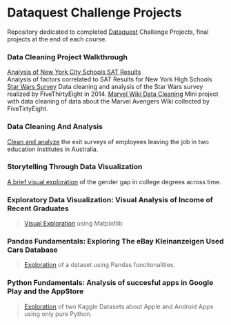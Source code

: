
# Dataquest Challenge Projects

Repository dedicated to completed [Dataquest](https://www.dataquest.io/) Challenge Projects, final projects at the end of each course.

### Data Cleaning Project Walkthrough
[Analysis of New York City Schools SAT Results](https://github.com/aleperf/dataquest-challenge-projects/tree/master/data-cleaning-project-walkthrough/nyc-sat-results) <br>
Analysis of factors correlated to SAT Results for New York High Schools
[Star Wars Survey]()
Data cleaning and analysis of the Star Wars survey realized by FiveThirtyEight in 2014.
[Marvel Wiki Data Cleaning]()
Mini project with data cleaning of data about the Marvel Avengers Wiki collected by FiveTirtyEight.
### Data Cleaning And Analysis
[Clean and analyze](https://github.com/aleperf/dataquest-challenge-projects/blob/master/data-cleaning/DataCleaningProject.ipynb) the exit surveys of employees leaving the job in two education institutes in Australia.

### Storytelling Through Data Visualization
[A brief visual exploration](https://github.com/aleperf/dataquest-challenge-projects/blob/master/storytelling-through-data-visualization/DegreesGenderGap.ipynb) of the gender gap in college degrees across time.

### Exploratory Data Visualization: Visual Analysis of Income of Recent Graduates
> [Visual Exploration](https://github.com/aleperf/dataquest-challenge-projects/blob/master/exploratory-data-visualization/RecentGraduates.ipynb) using Matplotlib

### Pandas Fundamentals: Exploring The eBay Kleinanzeigen Used Cars Database
> [Exploration](https://github.com/aleperf/dataquest-challenge-projects/blob/master/pandas-fundamentals/ExploringEbayCarSales.ipynb) of a dataset using Pandas functionalities.

### Python Fundamentals: Analysis of succesful apps in Google Play and the AppStore <br>
>[Exploration](https://github.com/aleperf/dataquest-challenge-projects/blob/master/introduction-to-python/SuccessfulApps.ipynb) of two Kaggle Datasets about Apple and Android Apps using only pure Python.

